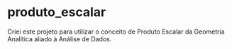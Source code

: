 # produto_escalar
Criei este projeto para utilizar o conceito de Produto Escalar da Geometria Analítica aliado à Análise de Dados.
